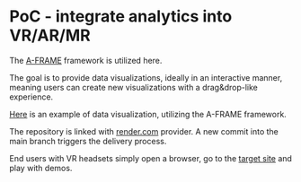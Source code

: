 # PoC - integrate analytics into VR/AR/MR

The [A-FRAME](https://aframe.io/) framework is utilized here.

The goal is to provide data visualizations, ideally in an interactive manner, meaning users can create new visualizations with a drag&drop-like experience.

[Here](https://www.youtube.com/watch?v=tpbDEQ6SNek&ab_channel=LarsJuhlJensen) is an example of data visualization, utilizing the A-FRAME framework.

The repository is linked with [render.com](render.com) provider. A new commit into the main branch triggers the delivery process.

End users with VR headsets simply open a browser, go to the [target site](https://analytics-vr.onrender.com/) and play with demos.
